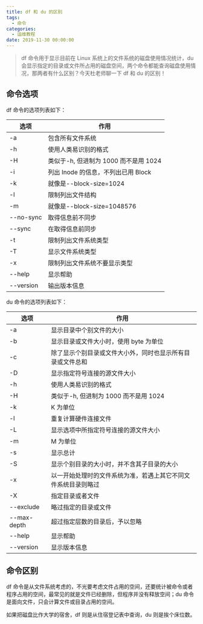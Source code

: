 ```yaml
---
title: df 和 du 的区别
tags:
  - 命令
categories:
  - 运维教程
date: 2019-11-30 00:00:00
---
```


> df 命令用于显示目前在 Linux 系统上的文件系统的磁盘使用情况统计，du 会显示指定的目录或文件所占用的磁盘空间，两个命令都能查询磁盘使用情况，那两者有什么区别？今天杜老师聊一下 df 和 du 的区别！

<!-- more -->

## 命令选项

df 命令的选项列表如下：

| 选项 | 作用 |
| - | - |
| -a | 包含所有文件系统 |
| -h | 使用人类易识别的格式 |
| -H | 类似于-h, 但进制为 1000 而不是用 1024 |
| -i | 列出 Inode 的信息，不列出已用 Block |
| -k | 就像是--block-size=1024 |
| -l | 限制列出文件结构 |
| -m | 就像是--block-size=1048576 |
| --no-sync | 取得信息前不同步 |
| --sync | 在取得信息前同步 |
| -t | 限制列出文件系统类型 |
| -T | 显示文件系统类型 |
| -x | 限制列出文件系统不要显示类型 |
| --help | 显示帮助 |
| --version | 输出版本信息 |

du 命令的选项列表如下：

| 选项 | 作用 |
| - | - |
| -a | 显示目录中个别文件的大小 |
| -b | 显示目录或文件大小时，使用 byte 为单位 |
| -c | 除了显示个别目录或文件大小外，同时也显示所有目录或文件总和 |
| -D | 显示指定符号连接的源文件大小 |
| -h | 使用人类易识别的格式 |
| -H | 类似于-h, 但进制为 1000 而不是用 1024 |
| -k | K 为单位 |
| -l | 重复计算硬件连接文件 |
| -L | 显示选项中所指定符号连接的源文件大小 |
| -m | M 为单位 |
| -s | 显示总计 |
| -S | 显示个别目录的大小时，并不含其子目录的大小 |
| -x | 以一开始处理时的文件系统为准，若遇上其它不同文件系统目录则略过 |
| -X | 指定目录或者文件 |
| --exclude | 略过指定的目录或文件 |
| --max-depth | 超过指定层数的目录后，予以忽略 |
| --help | 显示帮助 |
| --version | 显示版本信息 |

## 命令区别

df 命令是从文件系统考虑的，不光要考虑文件占用的空间，还要统计被命令或者程序占用的空间，最常见的就是文件已经删除，但程序并没有释放空间；du 命令是面向文件，只会计算文件或目录占用的空间。

如果把磁盘比作大学的宿舍，df 则是从住宿登记表中查询，du 则是挨个床位数。